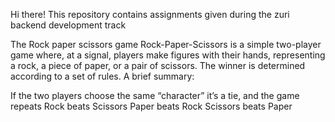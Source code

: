 Hi there!
This repository contains assignments given during the zuri backend development track

The Rock paper scissors game
Rock-Paper-Scissors is a simple two-player game where, at a signal, players make figures with their hands, representing a rock, a piece of paper, or a pair of scissors. The winner is determined according to a set of rules. 
A brief summary:

If the two players choose the same “character” it’s a tie, and the game repeats
Rock beats Scissors
Paper beats Rock
Scissors beats Paper
